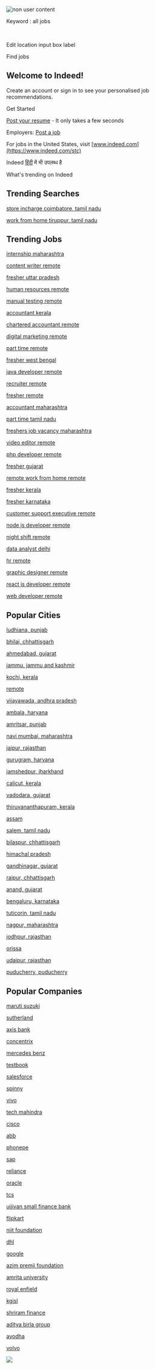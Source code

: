 ![non user content](https://in.indeed.com/hp/rpc/frontendlogging?logType=trackEvent&moduleName=event&application=indeedmobile&pageId=homepage&data=%7B%22eventName%22%3A%22mobPageLoadInfo%22%2C%22type%22%3A%22mobPageLoadInfo%22%2C%22pageId%22%3A%22homepage%22%2C%22mobtk%22%3A%221isiif1l6ia7v800%22%2C%22pageName%22%3A%22hp%22%2C%22pixelRatio%22%3A1%2C%22scrWidth%22%3A1280%2C%22scrHeight%22%3A1024%2C%22scrOrientation%22%3A%22landscape%22%7D)

Keyword : all jobs

&nbsp;

Edit location input box label

Find jobs

## Welcome to Indeed!

Create an account or sign in to see your personalised job recommendations.

Get Started

[Post your resume](https://in.indeed.com/promo/resume?from=hpResumePromo) \- It only takes a few seconds

Employers: [Post a job](https://in.indeed.com/hire?hl=en&co=IN)

For jobs in the United States, visit [www.indeed.com](https://www.indeed.com/stc)

Indeed [हिंदी](https://in.indeed.com/setprefs?action=set&hl=hi&prevhl=en&tk=1isiif1l6ia7v800) में भी उपलब्ध है

What's trending on Indeed

## Trending Searches

[store incharge coimbatore, tamil nadu](https://in.indeed.com/q-store-incharge-l-coimbatore,-tamil-nadu-jobs.html)

[work from home tiruppur, tamil nadu](https://in.indeed.com/q-work-from-home-l-tiruppur,-tamil-nadu-jobs.html)

## Trending Jobs

[internship maharashtra](https://in.indeed.com/q-internship-l-maharashtra-jobs.html)

[content writer remote](https://in.indeed.com/q-content-writer-l-remote-jobs.html)

[fresher uttar pradesh](https://in.indeed.com/q-fresher-l-uttar-pradesh-jobs.html)

[human resources remote](https://in.indeed.com/q-human-resources-l-remote-jobs.html)

[manual testing remote](https://in.indeed.com/q-manual-testing-l-remote-jobs.html)

[accountant kerala](https://in.indeed.com/q-accountant-l-kerala-jobs.html)

[chartered accountant remote](https://in.indeed.com/q-chartered-accountant-l-remote-jobs.html)

[digital marketing remote](https://in.indeed.com/q-digital-marketing-l-remote-jobs.html)

[part time remote](https://in.indeed.com/q-part-time-l-remote-jobs.html)

[fresher west bengal](https://in.indeed.com/q-fresher-l-west-bengal-jobs.html)

[java developer remote](https://in.indeed.com/q-java-developer-l-remote-jobs.html)

[recruiter remote](https://in.indeed.com/q-recruiter-l-remote-jobs.html)

[fresher remote](https://in.indeed.com/q-fresher-l-remote-jobs.html)

[accountant maharashtra](https://in.indeed.com/q-accountant-l-maharashtra-jobs.html)

[part time tamil nadu](https://in.indeed.com/q-part-time-l-tamil-nadu-jobs.html)

[freshers job vacancy maharashtra](https://in.indeed.com/q-freshers-job-vacancy-l-maharashtra-jobs.html)

[video editor remote](https://in.indeed.com/q-video-editor-l-remote-jobs.html)

[php developer remote](https://in.indeed.com/q-php-developer-l-remote-jobs.html)

[fresher gujarat](https://in.indeed.com/q-fresher-l-gujarat-jobs.html)

[remote work from home remote](https://in.indeed.com/q-remote-work-from-home-l-remote-jobs.html)

[fresher kerala](https://in.indeed.com/q-fresher-l-kerala-jobs.html)

[fresher karnataka](https://in.indeed.com/q-fresher-l-karnataka-jobs.html)

[customer support executive remote](https://in.indeed.com/q-customer-support-executive-l-remote-jobs.html)

[node js developer remote](https://in.indeed.com/q-node-js-developer-l-remote-jobs.html)

[night shift remote](https://in.indeed.com/q-night-shift-l-remote-jobs.html)

[data analyst delhi](https://in.indeed.com/q-data-analyst-l-delhi-jobs.html)

[hr remote](https://in.indeed.com/q-hr-l-remote-jobs.html)

[graphic designer remote](https://in.indeed.com/q-graphic-designer-l-remote-jobs.html)

[react js developer remote](https://in.indeed.com/q-react-js-developer-l-remote-jobs.html)

[web developer remote](https://in.indeed.com/q-web-developer-l-remote-jobs.html)

## Popular Cities

[ludhiana, punjab](https://in.indeed.com/l-ludhiana,-punjab-jobs.html)

[bhilai, chhattisgarh](https://in.indeed.com/l-bhilai,-chhattisgarh-jobs.html)

[ahmedabad, gujarat](https://in.indeed.com/l-ahmedabad,-gujarat-jobs.html)

[jammu, jammu and kashmir](https://in.indeed.com/l-jammu,-jammu-and-kashmir-jobs.html)

[kochi, kerala](https://in.indeed.com/l-kochi,-kerala-jobs.html)

[remote](https://in.indeed.com/l-remote-jobs.html)

[vijayawada, andhra pradesh](https://in.indeed.com/l-vijayawada,-andhra-pradesh-jobs.html)

[ambala, haryana](https://in.indeed.com/l-ambala,-haryana-jobs.html)

[amritsar, punjab](https://in.indeed.com/l-amritsar,-punjab-jobs.html)

[navi mumbai, maharashtra](https://in.indeed.com/l-navi-mumbai,-maharashtra-jobs.html)

[jaipur, rajasthan](https://in.indeed.com/l-jaipur,-rajasthan-jobs.html)

[gurugram, haryana](https://in.indeed.com/l-gurugram,-haryana-jobs.html)

[jamshedpur, jharkhand](https://in.indeed.com/l-jamshedpur,-jharkhand-jobs.html)

[calicut, kerala](https://in.indeed.com/l-calicut,-kerala-jobs.html)

[vadodara, gujarat](https://in.indeed.com/l-vadodara,-gujarat-jobs.html)

[thiruvananthapuram, kerala](https://in.indeed.com/l-thiruvananthapuram,-kerala-jobs.html)

[assam](https://in.indeed.com/l-assam-jobs.html)

[salem, tamil nadu](https://in.indeed.com/l-salem,-tamil-nadu-jobs.html)

[bilaspur, chhattisgarh](https://in.indeed.com/l-bilaspur,-chhattisgarh-jobs.html)

[himachal pradesh](https://in.indeed.com/l-himachal-pradesh-jobs.html)

[gandhinagar, gujarat](https://in.indeed.com/l-gandhinagar,-gujarat-jobs.html)

[raipur, chhattisgarh](https://in.indeed.com/l-raipur,-chhattisgarh-jobs.html)

[anand, gujarat](https://in.indeed.com/l-anand,-gujarat-jobs.html)

[bengaluru, karnataka](https://in.indeed.com/l-bengaluru,-karnataka-jobs.html)

[tuticorin, tamil nadu](https://in.indeed.com/l-tuticorin,-tamil-nadu-jobs.html)

[nagpur, maharashtra](https://in.indeed.com/l-nagpur,-maharashtra-jobs.html)

[jodhpur, rajasthan](https://in.indeed.com/l-jodhpur,-rajasthan-jobs.html)

[orissa](https://in.indeed.com/l-orissa-jobs.html)

[udaipur, rajasthan](https://in.indeed.com/l-udaipur,-rajasthan-jobs.html)

[puducherry, puducherry](https://in.indeed.com/l-puducherry,-puducherry-jobs.html)

## Popular Companies

[maruti suzuki](https://in.indeed.com/q-maruti-suzuki-jobs.html)

[sutherland](https://in.indeed.com/q-sutherland-jobs.html)

[axis bank](https://in.indeed.com/q-axis-bank-jobs.html)

[concentrix](https://in.indeed.com/q-concentrix-jobs.html)

[mercedes benz](https://in.indeed.com/q-mercedes-benz-jobs.html)

[testbook](https://in.indeed.com/q-testbook-jobs.html)

[salesforce](https://in.indeed.com/q-salesforce-jobs.html)

[spinny](https://in.indeed.com/q-spinny-jobs.html)

[vivo](https://in.indeed.com/q-vivo-jobs.html)

[tech mahindra](https://in.indeed.com/q-tech-mahindra-jobs.html)

[cisco](https://in.indeed.com/q-cisco-jobs.html)

[abb](https://in.indeed.com/q-abb-jobs.html)

[phonepe](https://in.indeed.com/q-phonepe-jobs.html)

[sap](https://in.indeed.com/q-sap-jobs.html)

[reliance](https://in.indeed.com/q-reliance-jobs.html)

[oracle](https://in.indeed.com/q-oracle-jobs.html)

[tcs](https://in.indeed.com/q-tcs-jobs.html)

[ujjivan small finance bank](https://in.indeed.com/q-ujjivan-small-finance-bank-jobs.html)

[flipkart](https://in.indeed.com/q-flipkart-jobs.html)

[niit foundation](https://in.indeed.com/q-niit-foundation-jobs.html)

[dhl](https://in.indeed.com/q-dhl-jobs.html)

[google](https://in.indeed.com/q-google-jobs.html)

[azim premji foundation](https://in.indeed.com/q-azim-premji-foundation-jobs.html)

[amrita university](https://in.indeed.com/q-amrita-university-jobs.html)

[royal enfield](https://in.indeed.com/q-royal-enfield-jobs.html)

[kgisl](https://in.indeed.com/q-kgisl-jobs.html)

[shriram finance](https://in.indeed.com/q-shriram-finance-jobs.html)

[aditya birla group](https://in.indeed.com/q-aditya-birla-group-jobs.html)

[avodha](https://in.indeed.com/q-avodha-jobs.html)

[volvo](https://in.indeed.com/q-volvo-jobs.html)

![](https://pt.ispot.tv/v2/TC-3035-1.gif?app=web&type=homepage)